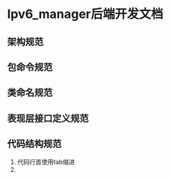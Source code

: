 # Ipv6_manager后端开发文档

## 架构规范



## 包命令规范



## 类命名规范



## 表现层接口定义规范



## 代码结构规范

1. 代码行首使用tab缩进
2. 